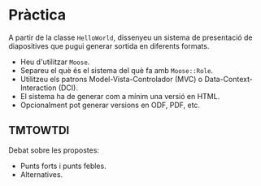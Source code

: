 # Pràctica #

A partir de la classe `HelloWorld`, dissenyeu un sistema de presentació de diapositives que pugui generar sortida en diferents formats.

*   Heu d'utilitzar `Moose`.
*   Separeu el què és el sistema del què fa amb `Moose::Role`.
*   Utilitzeu els patrons Model-Vista-Controlador (MVC) o Data-Context-Interaction (DCI).
*   El sistema ha de generar com a mínim una versió en HTML.
*   Opcionalment pot generar versions en ODF, PDF, etc.

## TMTOWTDI ##

Debat sobre les propostes:

*   Punts forts i punts febles.
*   Alternatives.

